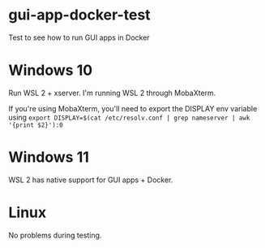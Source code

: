 # gui-app-docker-test

Test to see how to run GUI apps in Docker

# Windows 10

Run WSL 2 + xserver. I'm running WSL 2 through MobaXterm.

If you're using MobaXterm, you'll need to export the DISPLAY env variable using `export DISPLAY=$(cat /etc/resolv.conf | grep nameserver | awk '{print $2}'):0`

# Windows 11

WSL 2 has native support for GUI apps + Docker.

# Linux

No problems during testing.

